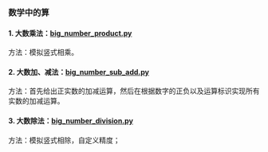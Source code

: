 ### 数学中的算

#### 1. 大数乘法：[big_number_product.py](https://github.com/Anfany/Playing_Math_with_Python3/blob/master/computer/big_number_product.py)
   
   方法：模拟竖式相乘。


#### 2. 大数加、减法：[big_number_sub_add.py](https://github.com/Anfany/Playing_Math_with_Python3/blob/master/computer/big_number_sub_add.py)


   方法：首先给出正实数的加减运算，然后在根据数字的正负以及运算标识实现所有实数的加减运算。


#### 3. 大数除法：[big_number_division.py](https://github.com/Anfany/Playing_Math_with_Python3/blob/master/computer/big_number_division.py)


   方法：模拟竖式相除，自定义精度；

